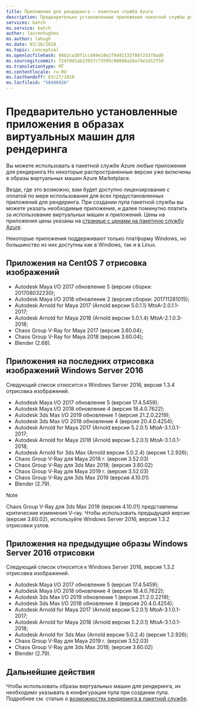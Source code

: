 ```yaml
---
title: Приложения для рендеринга — пакетная служба Azure
description: Предварительно установленные приложения пакетной службы для рендеринга
services: batch
ms.service: batch
author: laurenhughes
ms.author: lahugh
ms.date: 03/26/2018
ms.topic: conceptual
ms.openlocfilehash: 84b2ca30f1ccd49e18e2f9d42133f8672d3f8ad6
ms.sourcegitcommit: f24fdd1ab23927c73595c960d8a26a74e1d12f5d
ms.translationtype: MT
ms.contentlocale: ru-RU
ms.lasthandoff: 03/27/2019
ms.locfileid: "58496026"
---
```

# <a name="pre-installed-applications-on-rendering-vm-images"></a>Предварительно установленные приложения в образах виртуальных машин для рендеринга

Вы можете использовать в пакетной службе Azure любые приложения для рендеринга Но некоторые распространенные версии уже включены в образы виртуальных машин Azure Marketplace.

Везде, где это возможно, вам будет доступно лицензирование с оплатой по мере использования для всех предустановленных приложений для рендеринга. При создании пула пакетной службы вы можете указать необходимые приложения, и далее поминутно платить за использование виртуальных машин и приложений. Цены на приложения цены указаны на [странице с ценами на пакетную службу Azure](https://azure.microsoft.com/pricing/details/batch/#graphic-rendering).

Некоторые приложения поддерживают только платформу Windows, но большинство из них доступны как в Windows, так и в Linux.

## <a name="applications-on-centos-7-rendering-images"></a>Приложения на CentOS 7 отрисовка изображений

* Autodesk Maya I/O 2017 обновление 5 (версия сборки: 201708032230);
* Autodesk Maya I/O 2018 обновление 2 (версия сборки: 201711281015);
* Autodesk Arnold for Maya 2017 (Arnold версии 5.0.1.1) MtoA-2.0.1.1-2017;
* Autodesk Arnold for Maya 2018 (Arnold версии 5.0.1.4) MtoA-2.1.0.3-2018;
* Chaos Group V-Ray for Maya 2017 (версия 3.60.04);
* Chaos Group V-Ray for Maya 2018 (версия 3.60.04);
* Blender (2.68).

## <a name="applications-on-latest-windows-server-2016-rendering-images"></a>Приложения на последних отрисовка изображений Windows Server 2016

Следующий список относится к Windows Server 2016, версия 1.3.4 отрисовка изображений.

* Autodesk Maya I/O 2017 обновление 5 (версия 17.4.5459);
* Autodesk Maya I/O 2018 обновление 4 (версия 18.4.0.7622);
* Autodesk 3ds Max I/O 2019 обновление 1 (версия 21.2.0.2219);
* Autodesk 3ds Max I/O 2018 обновление 4 (версия 20.4.0.4254);
* Autodesk Arnold for Maya 2017 (Arnold версии 5.2.0.1) MtoA-3.1.0.1-2017;
* Autodesk Arnold for Maya 2018 (Arnold версии 5.2.0.1) MtoA-3.1.0.1-2018;
* Autodesk Arnold for 3ds Max (Arnold версии 5.0.2.4) (версия 1.2.926);
* Chaos Group V-Ray для Maya 2018 г. (версия 3.52.03)
* Chaos Group V-Ray для 3ds Max 2018; (версия 3.60.02)
* Chaos Group V-Ray для Maya 2019 г. (версия 3.52.03)
* Chaos Group V-Ray для 3ds Max 2019 (версия 4.10.01)
* Blender (2.79).

> [!NOTE]
> Chaos Group V-Ray для 3ds Max 2019 (версия 4.10.01) представлены критические изменения V-ray. Чтобы использовать предыдущей версии (версия 3.60.02), используйте Windows Server 2016, версия 1.3.2 отрисовки узлов.

## <a name="applications-on-previous-windows-server-2016-rendering-images"></a>Приложения на предыдущие образы Windows Server 2016 отрисовки

Следующий список относится к Windows Server 2016, версия 1.3.2 отрисовка изображений.

* Autodesk Maya I/O 2017 обновление 5 (версия 17.4.5459);
* Autodesk Maya I/O 2018 обновление 4 (версия 18.4.0.7622);  
* Autodesk 3ds Max I/O 2019 обновление 1 (версия 21.2.0.2219);
* Autodesk 3ds Max I/O 2018 обновление 4 (версия 20.4.0.4254);
* Autodesk Arnold for Maya 2017 (Arnold версии 5.2.0.1) MtoA-3.1.0.1-2017;
* Autodesk Arnold for Maya 2018 (Arnold версии 5.2.0.1) MtoA-3.1.0.1-2018;
* Autodesk Arnold for 3ds Max (Arnold версии 5.0.2.4) (версия 1.2.926);
* Chaos Group V-Ray для Maya 2019 г. (версия 3.52.03)
* Chaos Group V-Ray для 3ds Max 2018; (версия 3.60.02)
* Blender (2.79).

## <a name="next-steps"></a>Дальнейшие действия

Чтобы использовать образы виртуальных машин для рендеринга, их необходимо указывать в конфигурации пула при создании пула. Подробнее см. статью о [возможностях рендеринга в пакетной службе](https://docs.microsoft.com/azure/batch/batch-rendering-functionality#batch-pools).